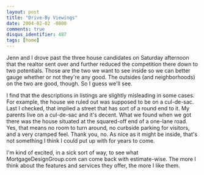 ```yaml
---
layout: post
title: "Drive-By Viewings"
date: 2004-02-02 -0800
comments: true
disqus_identifier: 487
tags: [home]
---
```

Jenn and I drove past the three house candidates on Saturday afternoon
that the realtor sent over and further reduced the competition there
down to two potentials. Those are the two we want to see inside so we
can better gauge whether or not they're any good. The outsides (and
neighborhoods) on the two are good, though. So I guess we'll see.

 I find that the descriptions in listings are slightly misleading in
some cases. For example, the house we ruled out was supposed to be on a
cul-de-sac. Last I checked, that implied a street that has sort of a
round end to it. My parents live on a cul-de-sac and it's decent. What
we found when we got there was the house situated at the squared-off end
of a one-lane road. Yes, that means no room to turn around, no curbside
parking for visitors, and a very cramped feel. Thank you, no. As nice as
it might be inside, that's not something I think I could put up with for
years to come.

 I'm kind of excited, in a sick sort of way, to see what
MortgageDesignGroup.com can come back with estimate-wise. The more I
think about the features and services they offer, the more I like them.
